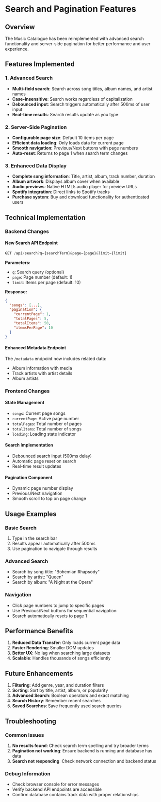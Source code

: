 # Search and Pagination Features

## Overview
The Music Catalogue has been reimplemented with advanced search functionality and server-side pagination for better performance and user experience.

## Features Implemented

### 1. Advanced Search
- **Multi-field search**: Search across song titles, album names, and artist names
- **Case-insensitive**: Search works regardless of capitalization
- **Debounced input**: Search triggers automatically after 500ms of user input
- **Real-time results**: Search results update as you type

### 2. Server-Side Pagination
- **Configurable page size**: Default 10 items per page
- **Efficient data loading**: Only loads data for current page
- **Smooth navigation**: Previous/Next buttons with page numbers
- **Auto-reset**: Returns to page 1 when search term changes

### 3. Enhanced Data Display
- **Complete song information**: Title, artist, album, track number, duration
- **Album artwork**: Displays album cover when available
- **Audio previews**: Native HTML5 audio player for preview URLs
- **Spotify integration**: Direct links to Spotify tracks
- **Purchase system**: Buy and download functionality for authenticated users

## Technical Implementation

### Backend Changes

#### New Search API Endpoint
```javascript
GET /api/search?q={searchTerm}&page={page}&limit={limit}
```

**Parameters:**
- `q`: Search query (optional)
- `page`: Page number (default: 1)
- `limit`: Items per page (default: 10)

**Response:**
```json
{
  "songs": [...],
  "pagination": {
    "currentPage": 1,
    "totalPages": 5,
    "totalItems": 50,
    "itemsPerPage": 10
  }
}
```

#### Enhanced Metadata Endpoint
The `/metadata` endpoint now includes related data:
- Album information with media
- Track artists with artist details
- Album artists

### Frontend Changes

#### State Management
- `songs`: Current page songs
- `currentPage`: Active page number
- `totalPages`: Total number of pages
- `totalItems`: Total number of songs
- `loading`: Loading state indicator

#### Search Implementation
- Debounced search input (500ms delay)
- Automatic page reset on search
- Real-time result updates

#### Pagination Component
- Dynamic page number display
- Previous/Next navigation
- Smooth scroll to top on page change

## Usage Examples

### Basic Search
1. Type in the search bar
2. Results appear automatically after 500ms
3. Use pagination to navigate through results

### Advanced Search
- Search by song title: "Bohemian Rhapsody"
- Search by artist: "Queen"
- Search by album: "A Night at the Opera"

### Navigation
- Click page numbers to jump to specific pages
- Use Previous/Next buttons for sequential navigation
- Search automatically resets to page 1

## Performance Benefits

1. **Reduced Data Transfer**: Only loads current page data
2. **Faster Rendering**: Smaller DOM updates
3. **Better UX**: No lag when searching large datasets
4. **Scalable**: Handles thousands of songs efficiently

## Future Enhancements

1. **Filtering**: Add genre, year, and duration filters
2. **Sorting**: Sort by title, artist, album, or popularity
3. **Advanced Search**: Boolean operators and exact matching
4. **Search History**: Remember recent searches
5. **Saved Searches**: Save frequently used search queries

## Troubleshooting

### Common Issues

1. **No results found**: Check search term spelling and try broader terms
2. **Pagination not working**: Ensure backend is running and database has data
3. **Search not responding**: Check network connection and backend status

### Debug Information
- Check browser console for error messages
- Verify backend API endpoints are accessible
- Confirm database contains track data with proper relationships
